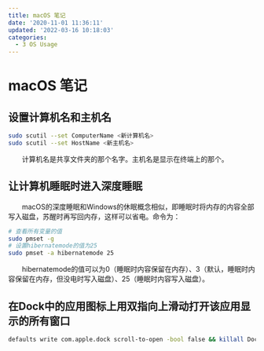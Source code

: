 ```yaml
---
title: macOS 笔记
date: '2020-11-01 11:36:11'
updated: '2022-03-16 10:18:03'
categories:
  - 3 OS Usage
---
```

# macOS 笔记

## 设置计算机名和主机名

```sh
sudo scutil --set ComputerName <新计算机名>
sudo scutil --set HostName <新主机名>
```

　　计算机名是共享文件夹的那个名字。主机名是显示在终端上的那个。 

## 让计算机睡眠时进入深度睡眠

　　macOS的深度睡眠和Windows的休眠概念相似，即睡眠时将内存的内容全部写入磁盘，苏醒时再写回内存，这样可以省电。命令为：

```sh
# 查看所有变量的值
sudo pmset -g
# 设置hibernatemode的值为25
sudo pmset -a hibernatemode 25
```

　　hibernatemode的值可以为0（睡眠时内容保留在内存）、3（默认，睡眠时内容保留在内存，但没电时写入磁盘）、25（睡眠时内容写入磁盘）。

## 在Dock中的应用图标上用双指向上滑动打开该应用显示的所有窗口

```sh
defaults write com.apple.dock scroll-to-open -bool false && killall Dock
```
